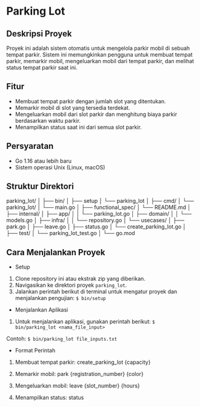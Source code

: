 # Parking Lot

## Deskripsi Proyek
Proyek ini adalah sistem otomatis untuk mengelola parkir mobil di sebuah tempat parkir. Sistem ini memungkinkan pengguna untuk membuat tempat parkir, memarkir mobil, mengeluarkan mobil dari tempat parkir, dan melihat status tempat parkir saat ini.

## Fitur
- Membuat tempat parkir dengan jumlah slot yang ditentukan.
- Memarkir mobil di slot yang tersedia terdekat.
- Mengeluarkan mobil dari slot parkir dan menghitung biaya parkir berdasarkan waktu parkir.
- Menampilkan status saat ini dari semua slot parkir.

## Persyaratan
- Go 1.16 atau lebih baru
- Sistem operasi Unix (Linux, macOS)

## Struktur Direktori
parking_lot/
│
├── bin/
│   ├── setup
│   └── parking_lot
│
├── cmd/
│   └── parking_lot/
│       └── main.go
│
├── functional_spec/
│   └── README.md
│
├── internal/
│   ├── app/
│   │   └── parking_lot.go
│   ├── domain/
│   │   └── models.go
│   ├── infra/
│   │   └── repository.go
│   └── usecases/
│       ├── park.go
│       ├── leave.go
│       ├── status.go
│       └── create_parking_lot.go
│
├── test/
│   └── parking_lot_test.go
│
└── go.mod


## Cara Menjalankan Proyek
- Setup
1. Clone repository ini atau ekstrak zip yang diberikan.
2. Navigasikan ke direktori proyek `parking_lot`.
3. Jalankan perintah berikut di terminal untuk mengatur proyek dan menjalankan pengujian:
   `$ bin/setup`

- Menjalankan Aplikasi
1. Untuk menjalankan aplikasi, gunakan perintah berikut:
   `$ bin/parking_lot <nama_file_input>`

Contoh:
   `$ bin/parking_lot file_inputs.txt`

- Format Perintah
1. Membuat tempat parkir:
    create_parking_lot {capacity}

2. Memarkir mobil:
    park {registration_number} {color}

3. Mengeluarkan mobil:
    leave {slot_number} {hours}

4. Menampilkan status:
    status
